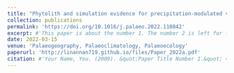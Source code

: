 ```yaml
---
title: "Phytolith and simulation evidence for precipitation-modulated vegetation dynamics along the East Asian monsoon margin"
collection: publications
permalink: 'https://doi.org/10.1016/j.palaeo.2022.110842'
excerpt: #'This paper is about the number 1. The number 2 is left for future work.'
date: 2022-03-15
venue: 'Palaeogeography, Palaeoclimatology, Palaeoecology'
paperurl: 'http://linannan719.github.io/files/Paper_2022a.pdf'
citation: #'Your Name, You. (2009). &quot;Paper Title Number 1.&quot; <i>Journal 1</i>. 1(1).'
---
```

